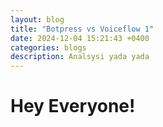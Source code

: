```yaml
---
layout: blog
title: "Botpress vs Voiceflow 1"
date: 2024-12-04 15:21:43 +0400
categories: blogs
description: Analsysi yada yada
---
```


# Hey Everyone!
